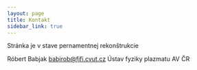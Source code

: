 ```yaml
---
layout: page
title: Kontakt
sidebar_link: true
---
```


<p class="message">
  Stránka je v stave pernamentnej rekonštrukcie
</p>


Róbert Babjak
babjrob@fjfi.cvut.cz
Ústav fyziky plazmatu AV ČR
